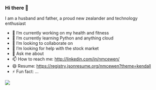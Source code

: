 

### Hi there 👋

I am a husband and father, a proud new zealander and technology enthusiast

- 🔭 I’m currently working on my health and fitness
- 🌱 I’m currently learning Python and anything cloud
- 👯 I’m looking to collaborate on 
- 🤔 I’m looking for help with the stock market
- 💬 Ask me about 
- 📫 How to reach me: http://linkedin.com/in/nmcewen/
- 😄 Resume: https://registry.jsonresume.org/nmcewen?theme=kendall
- ⚡ Fun fact: ...



<img align="center" src="https://github-readme-stats.vercel.app/api/?username=nmcewen&theme=tokyonight" />
